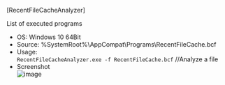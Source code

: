 [RecentFileCacheAnalyzer]  

List of executed programs  

- OS: Windows 10 64Bit  
- Source: %SystemRoot%\AppCompat\Programs\RecentFileCache.bcf  
- Usage:  
`RecentFileCacheAnalyzer.exe -f RecentFileCache.bcf` //Analyze a file  
- Screenshot  
![image](https://user-images.githubusercontent.com/69110090/122632142-c717c000-d10b-11eb-8a38-07d0f1bc7bbd.png)  
